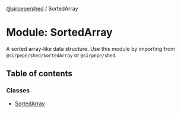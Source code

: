 [@sirpepe/shed](../README.md) / SortedArray

# Module: SortedArray

A sorted array-like data structure. Use this module by importing from
`@sirpepe/shed/SortedArray` or `@sirpepe/shed`.

## Table of contents

### Classes

- [SortedArray](../classes/SortedArray.SortedArray-1.md)

